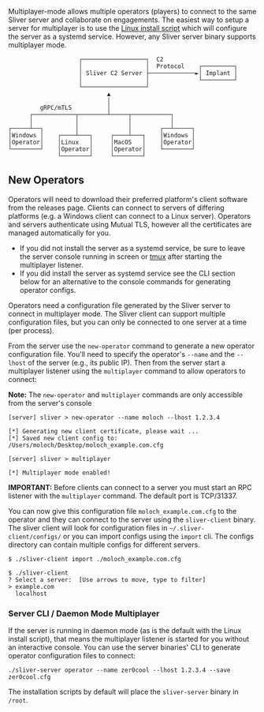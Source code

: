 Multiplayer-mode allows multiple operators (players) to connect to the same Sliver server and collaborate on engagements. The easiest way to setup a server for multiplayer is to use the [Linux install script](https://github.com/BishopFox/sliver/wiki/Linux-Install-Script) which will configure the server as a systemd service. However, any Sliver server binary supports multiplayer mode.

```
                    ┌──────────────────┐  C2
                    │                  │  Protocol    ┌─────────┐
                    │ Sliver C2 Server ├─────────────►│ Implant │
                    │                  │              └─────────┘
                    └──────────────────┘
                            ▲
                            │
         gRPC/mTLS          │
      ┌────────────┬────────┴─────┬───────────┐
      │            │              │           │
┌─────┴──┐         │              │        ┌──┴─────┐
│Windows │    ┌────┴───┐     ┌────┴───┐    │Windows │
│Operator│    │Linux   │     │MacOS   │    │Operator│
└────────┘    │Operator│     │Operator│    └────────┘
              └────────┘     └────────┘
```


## New Operators

Operators will need to download their preferred platform's client software from the releases page. Clients can connect to servers of differing platforms (e.g. a Windows client can connect to a Linux server). Operators and servers authenticate using Mutual TLS, however all the certificates are managed automatically for you.

* If you did not install the server as a systemd service, be sure to leave the server console running in screen or [tmux](https://github.com/tmux/tmux) after starting the multiplayer listener. 
* If you did install the server as systemd service see the CLI section below for an alternative to the console commands for generating operator configs.

Operators need a configuration file generated by the Sliver server to connect in multiplayer mode. The Sliver client can support multiple configuration files, but you can only be connected to one server at a time (per process). 

From the server use the `new-operator` command to generate a new operator configuration file. You'll need to specify the operator's `--name` and the `--lhost` of the server (e.g., its public IP). Then from the server start a multiplayer listener using the `multiplayer` command to allow operators to connect:

__Note:__ The `new-operator` and `multiplayer` commands are only accessible from the server's console

```
[server] sliver > new-operator --name moloch --lhost 1.2.3.4

[*] Generating new client certificate, please wait ...
[*] Saved new client config to: /Users/moloch/Desktop/moloch_example.com.cfg

[server] sliver > multiplayer

[*] Multiplayer mode enabled!

```

__IMPORTANT:__ Before clients can connect to a server you must start an RPC listener with the `multiplayer` command. The default port is TCP/31337.

You can now give this configuration file `moloch_example.com.cfg` to the operator and they can connect to the server using the `sliver-client` binary. The sliver client will look for configuration files in `~/.sliver-client/configs/` or you can import configs using the `import` cli. The configs directory can contain multiple configs for different servers.

```
$ ./sliver-client import ./moloch_example.com.cfg

$ ./sliver-client
? Select a server:  [Use arrows to move, type to filter]
> example.com
  localhost
```

### Server CLI / Daemon Mode Multiplayer

If the server is running in daemon mode (as is the default with the Linux install script), that means the multiplayer listener is started for you without an interactive console. You can use the server binaries' CLI to generate operator configuration files to connect:

```
./sliver-server operator --name zer0cool --lhost 1.2.3.4 --save zer0cool.cfg
```

The installation scripts by default will place the `sliver-server` binary in `/root`.